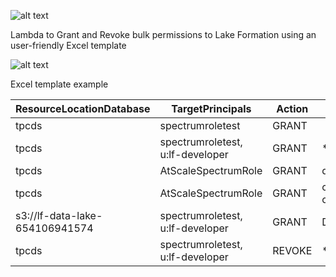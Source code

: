 ![alt text](https://i.ibb.co/bF3Ts2F/excel-to-lf-logo.png)

 Lambda to Grant and Revoke bulk permissions to Lake Formation using an user-friendly Excel template

![alt text](https://i.ibb.co/xXgGv2Q/excel-to-lf-process.png")

Excel template example



| ResourceLocationDatabase | TargetPrincipals | Action | ResourceElements | ResourcePermissions	| ResourceGrantPermissions |
| --- | --- | --- | --- | --- | --- |
|tpcds	|spectrumroletest	|GRANT|		|CT,A,DR| |	
|tpcds	|spectrumroletest, u:lf-developer	|GRANT|	*	|S,I,U,DR|S,I,U,DR|
|tpcds	|AtScaleSpectrumRole|	GRANT	|date_dim,time_dim,ship_mode|	*	| |
|tpcds	|AtScaleSpectrumRole|	GRANT	|customer(-c_first_name,c_last_name,c_email_address)|	S	| |
|s3://lf-data-lake-654106941574	|spectrumroletest, u:lf-developer	|GRANT	|	DLA	| |
|tpcds	|spectrumroletest, u:lf-developer	|REVOKE|	*	|S,I,U,DR	|S,I,U,DR |












